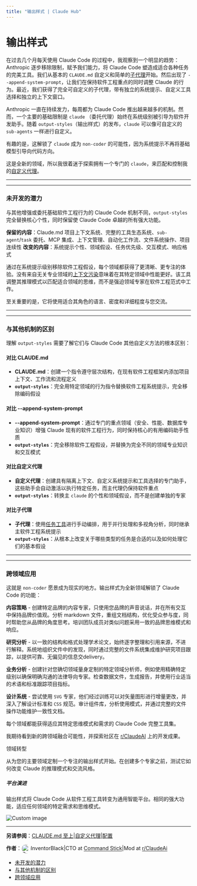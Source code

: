 ```yaml
---
title: "输出样式 | Claude Hub"
---
```


# 输出样式

在过去几个月每天使用 Claude Code 的过程中，我观察到一个明显的趋势：Anthropic 逐步移除限制，赋予我们能力，将 Claude Code 塑造成适合各种任务的完美工具。我们从基本的 `CLAUDE.md` 自定义和简单的[子代理](/mechanics-sub-agents.html)开始。然后出现了 `--append-system-prompt`，让我们在保持软件工程重点的同时调整 Claude 的行为。最近，我们获得了完全可自定义的子代理，带有独立的系统提示、自定义工具选择和独立的上下文窗口。

Anthropic 一直在持续发力，每周都为 Claude Code 推出越来越多的机制。然而，一个主要的基础限制是 `claude` （委托代理）始终在系统级别被引导为软件开发助手。随着 `output-styles`（输出样式）的发布，`claude` 可以像可自定义的 `sub-agents` 一样进行自定义。

有趣的是，这解锁了 `claude` 成为 `non-coder` 的可能性，因为系统提示不再将基础模型引导向代码方向。

这是全新的领域，所以我很着迷于探索拥有一个专门的 `claude`，来匹配和控制我的[自定义代理](/mechanics-custom-agents.html)。

* * *

* * *

### 未开发的潜力

与其他增强或委托基础软件工程行为的 Claude Code 机制不同，`output-styles` 完全替换核心个性，同时保留使 Claude Code 卓越的所有强大功能。

**保留的内容**：Claude.md 项目上下文系统、完整的工具生态系统、`sub-agent`/`task` 委托、MCP 集成、上下文管理、自动化工作流、文件系统操作、项目连续性 **改变的内容**：系统提示个性、领域假设、任务优先级、交互模式、响应格式

通过在系统提示级别移除软件工程假设，每个领域都获得了更清晰、更专注的体验。没有来自无关专业领域的[上下文污染](/mechanics-poison-context-awareness.html)意味着在其特定领域中性能更好。该工具调整其推理模式以匹配适合领域的思维，而不是强迫领域专家在软件工程范式中工作。

至关重要的是，它将使用适合其角色的语言、密度和详细程度与您交流。

* * *

* * *

### 与其他机制的区别

理解 `output-styles` 需要了解它们与 Claude Code 其他自定义方法的根本区别：

#### 对比 CLAUDE.md

-   **CLAUDE.md**：创建一个指令遵守层次结构，在现有软件工程框架内添加项目上下文、工作流和流程定义
-   **`output-styles`**：完全用特定领域的行为指令替换软件工程系统提示，完全移除编码假设

#### 对比 --append-system-prompt

-   **\--append-system-prompt**：通过专门的重点领域（安全、性能、数据库专业知识）增强 Claude 现有的软件工程行为，同时保持核心的有用编码助手性质
-   **`output-styles`**：完全移除软件工程假设，并替换为完全不同的领域专业知识和交互模式

#### 对比自定义代理

-   **自定义代理**：创建具有隔离上下文、自定义系统提示和工具选择的专门助手，这些助手会自动激活以执行特定任务，而主代理仍保持软件重点
-   **`output-styles`**：转换主 `claude` 的个性和领域假设，而不是创建单独的专家

#### 对比子代理

-   **子代理**：使用[任务工具](/mechanics-task-agent-tools.html)进行手动编排，用于并行处理和多视角分析，同时继承主软件工程系统提示
-   **`output-styles`**：从根本上改变关于哪些类型的任务是合适的以及如何处理它们的基本假设

* * *

* * *

### 跨领域应用

这就是 `non-coder` 愿景成为现实的地方。输出样式为全新领域解锁了 Claude Code 的功能：

**内容策略** - 创建特定品牌的内容专家，只使用您品牌的声音说话，并在所有交互中保持品牌价值观。分析 markdown 文件，重组文档结构，优化受众参与度，同时帮助您从品牌的角度思考。培训团队成员对类似问题采用一致的品牌思维模式和响应。

**研究分析** - 以一致的结构和格式处理学术论文，始终逐字整理和引用来源，不进行解释。系统地组织文件中的发现，同时通过完整的文件系统集成维护研究项目跟踪，以提供可靠、无偏见的信息交delivery。

**业务分析** - 创建针对您确切领域量身定制的特定领域分析师，例如使用精确特定级别以确保明确沟通的法律导向专家。检查数据文件，生成报告，并使用行业适当的术语和标准跟踪项目指标。

**设计系统** - 尝试使用 `SVG` 专家，他们经过训练可以对矢量图形进行增量更改，并深入了解设计标准和 `CSS` 规范。审计组件库，分析使用模式，并通过完整的文件操作功能维护一致性文档。

每个领域都能获得适应其特定思维模式和需求的 Claude Code 完整工具集。

我期待看到新的跨领域融合可能性，并探索社区在 [r/ClaudeAI](https://reddit.com/r/ClaudeAI) 上的开发成果。

领域转型

从为您的主要领域定制一个专注的输出样式开始。在创建多个专家之前，测试它如何改变 Claude 的推理模式和交流风格。

##### 平台演进

输出样式将 Claude Code 从软件工程工具转变为通用智能平台。相同的强大功能，适应任何领域的特定需求和思维模式。

<img src="/img/discovery/038_cl_green.png" alt="Custom image" style="max-width: 165px; height: auto;" />

* * *

**另请参阅**：[CLAUDE.md 至上](/mechanics-claude-md-supremacy.html)|[自定义代理](/mechanics-custom-agents.html)|[配置](/watch-control.html)

**作者**：<img src="/img/claudes-greatest-soldier.png" alt="Profile" style="width: 25px; height: 25px; border-radius: 50%; vertical-align: middle;" />InventorBlack|CTO at [Command Stick](https://commandstick.com)|Mod at [r/ClaudeAi](https://reddit.com/r/ClaudeAI)

-   [未开发的潜力](#未开发的潜力)
-   [与其他机制的区别](#与其他机制的区别)
-   [跨领域应用](#跨领域应用)